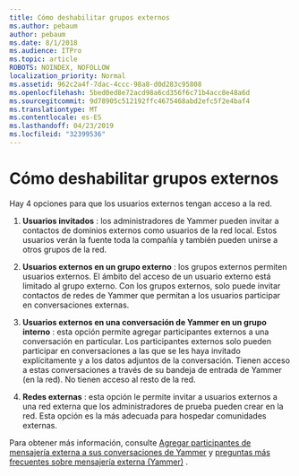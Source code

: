 ```yaml
---
title: Cómo deshabilitar grupos externos
ms.author: pebaum
author: pebaum
ms.date: 8/1/2018
ms.audience: ITPro
ms.topic: article
ROBOTS: NOINDEX, NOFOLLOW
localization_priority: Normal
ms.assetid: 962c2a4f-7dac-4ccc-98a8-d0d283c95808
ms.openlocfilehash: 5bed0ed8e72acd98a6cd356f6c71b4acc8e48a6d
ms.sourcegitcommit: 9d78905c512192ffc4675468abd2efc5f2e4baf4
ms.translationtype: MT
ms.contentlocale: es-ES
ms.lasthandoff: 04/23/2019
ms.locfileid: "32399536"
---
```

# <a name="how-to-disable-external-groups"></a>Cómo deshabilitar grupos externos

Hay 4 opciones para que los usuarios externos tengan acceso a la red.
  
1. **Usuarios invitados** : los administradores de Yammer pueden invitar a contactos de dominios externos como usuarios de la red local. Estos usuarios verán la fuente toda la compañía y también pueden unirse a otros grupos de la red. 
    
2. **Usuarios externos en un grupo externo** : los grupos externos permiten usuarios externos. El ámbito del acceso de un usuario externo está limitado al grupo externo. Con los grupos externos, solo puede invitar contactos de redes de Yammer que permitan a los usuarios participar en conversaciones externas. 
    
3. **Usuarios externos en una conversación de Yammer en un grupo interno** : esta opción permite agregar participantes externos a una conversación en particular. Los participantes externos solo pueden participar en conversaciones a las que se les haya invitado explícitamente y a los datos adjuntos de la conversación. Tienen acceso a estas conversaciones a través de su bandeja de entrada de Yammer (en la red). No tienen acceso al resto de la red. 
    
4. **Redes externas** : esta opción le permite invitar a usuarios externos a una red externa que los administradores de prueba pueden crear en la red. Esta opción es la más adecuada para hospedar comunidades externas. 
    
Para obtener más información, consulte [Agregar participantes de mensajería externa a sus conversaciones de Yammer](https://support.office.com/article/add-external-messaging-participants-to-your-yammer-conversations-423653bb-86b2-4eac-9d7e-dca121f7c16c?ui=en-US&amp;rs=en-US&amp;ad=US) y [preguntas más frecuentes sobre mensajería externa (Yammer)](https://support.office.com/article/External-messaging-FAQ-Yammer-35b59d6c-bb1c-4541-bf19-9f67d2f2b199) .
  

